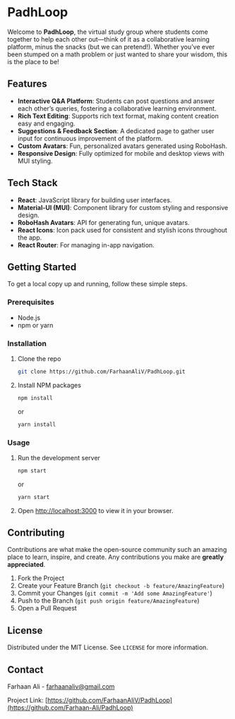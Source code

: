 # PadhLoop

Welcome to **PadhLoop**, the virtual study group where students come together to help each other out—think of it as a collaborative learning platform, minus the snacks (but we can pretend!). Whether you’ve ever been stumped on a math problem or just wanted to share your wisdom, this is the place to be!

## Features

- **Interactive Q&A Platform**: Students can post questions and answer each other’s queries, fostering a collaborative learning environment.
- **Rich Text Editing**: Supports rich text format, making content creation easy and engaging.
- **Suggestions & Feedback Section**: A dedicated page to gather user input for continuous improvement of the platform.
- **Custom Avatars**: Fun, personalized avatars generated using RoboHash.
- **Responsive Design**: Fully optimized for mobile and desktop views with MUI styling.

## Tech Stack

- **React**: JavaScript library for building user interfaces.
- **Material-UI (MUI)**: Component library for custom styling and responsive design.
- **RoboHash Avatars**: API for generating fun, unique avatars.
- **React Icons**: Icon pack used for consistent and stylish icons throughout the app.
- **React Router**: For managing in-app navigation.

## Getting Started

To get a local copy up and running, follow these simple steps.

### Prerequisites

- Node.js
- npm or yarn

### Installation

1. Clone the repo
    ```sh
    git clone https://github.com/FarhaanAliV/PadhLoop.git
    ```
2. Install NPM packages
    ```sh
    npm install
    ```
    or
    ```sh
    yarn install
    ```

### Usage

1. Run the development server
    ```sh
    npm start
    ```
    or
    ```sh
    yarn start
    ```

2. Open [http://localhost:3000](http://localhost:3000) to view it in your browser.

## Contributing

Contributions are what make the open-source community such an amazing place to learn, inspire, and create. Any contributions you make are **greatly appreciated**.

1. Fork the Project
2. Create your Feature Branch (`git checkout -b feature/AmazingFeature`)
3. Commit your Changes (`git commit -m 'Add some AmazingFeature'`)
4. Push to the Branch (`git push origin feature/AmazingFeature`)
5. Open a Pull Request

## License

Distributed under the MIT License. See `LICENSE` for more information.

## Contact

Farhaan Ali - [farhaanaliv@gmail.com](farhaanaliv@gmail.com)

Project Link: [https://github.com/FarhaanAliV/PadhLoop](https://github.com/Farhaan-Ali/PadhLoop)
